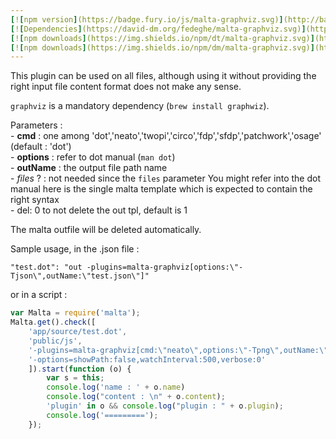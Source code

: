 ```yaml
---
[![npm version](https://badge.fury.io/js/malta-graphviz.svg)](http://badge.fury.io/js/malta-graphviz)
[![Dependencies](https://david-dm.org/fedeghe/malta-graphviz.svg)](https://david-dm.org/fedeghe/malta-graphviz)
[![npm downloads](https://img.shields.io/npm/dt/malta-graphviz.svg)](https://npmjs.org/package/malta-graphviz)
[![npm downloads](https://img.shields.io/npm/dm/malta-graphviz.svg)](https://npmjs.org/package/malta-graphviz)  
---  
```


This plugin can be used on all files, although using it without providing the right input file content format does not make any sense.

`graphviz` is a mandatory dependency (`brew install graphwiz`). 

Parameters :  
    - **cmd** : one among 'dot','neato','twopi','circo','fdp','sfdp','patchwork','osage' (default : 'dot')  
    - **options** : refer to dot manual (`man dot`)  
    - **outName** : the output file path name  
    - _files_ ? : not needed since the `files` parameter You might refer into the dot manual here is the single malta template which is expected to contain the right syntax  
    - del: 0 to not delete the out tpl, default is 1

The malta outfile will be deleted automatically.  

Sample usage, in the .json file :
```
"test.dot": "out -plugins=malta-graphviz[options:\"-Tjson\",outName:\"test.json\"]"
```
or in a script : 
``` js
var Malta = require('malta');
Malta.get().check([
    'app/source/test.dot',
    'public/js',
    '-plugins=malta-graphviz[cmd:\"neato\",options:\"-Tpng\",outName:\"test.png\"]',
    '-options=showPath:false,watchInterval:500,verbose:0'
    ]).start(function (o) {
        var s = this;
        console.log('name : ' + o.name)
        console.log("content : \n" + o.content);
        'plugin' in o && console.log("plugin : " + o.plugin);
        console.log('=========');
    });
```